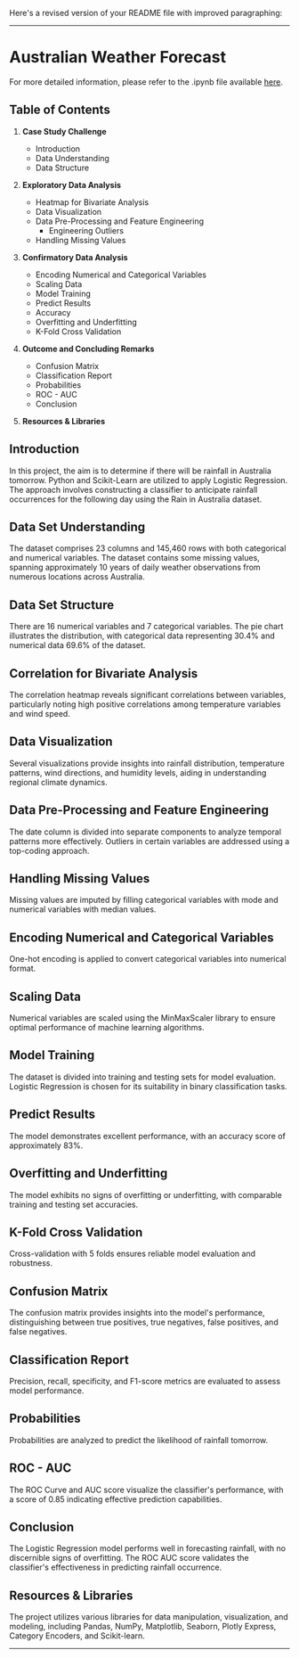 Here's a revised version of your README file with improved paragraphing:

---

# Australian Weather Forecast

For more detailed information, please refer to the .ipynb file available [here](https://www.kaggle.com/code/mohammadehsani/australian-weather-forecast).

## Table of Contents

1. **Case Study Challenge**
    - Introduction
    - Data Understanding
    - Data Structure

2. **Exploratory Data Analysis**
    - Heatmap for Bivariate Analysis
    - Data Visualization
    - Data Pre-Processing and Feature Engineering
        - Engineering Outliers
    - Handling Missing Values

3. **Confirmatory Data Analysis**
    - Encoding Numerical and Categorical Variables
    - Scaling Data
    - Model Training
    - Predict Results
    - Accuracy
    - Overfitting and Underfitting
    - K-Fold Cross Validation

4. **Outcome and Concluding Remarks**
    - Confusion Matrix
    - Classification Report
    - Probabilities
    - ROC - AUC
    - Conclusion

5. **Resources & Libraries**

## Introduction

In this project, the aim is to determine if there will be rainfall in Australia tomorrow. Python and Scikit-Learn are utilized to apply Logistic Regression. The approach involves constructing a classifier to anticipate rainfall occurrences for the following day using the Rain in Australia dataset.

## Data Set Understanding

The dataset comprises 23 columns and 145,460 rows with both categorical and numerical variables. The dataset contains some missing values, spanning approximately 10 years of daily weather observations from numerous locations across Australia.

## Data Set Structure

There are 16 numerical variables and 7 categorical variables. The pie chart illustrates the distribution, with categorical data representing 30.4% and numerical data 69.6% of the dataset.

## Correlation for Bivariate Analysis

The correlation heatmap reveals significant correlations between variables, particularly noting high positive correlations among temperature variables and wind speed.

## Data Visualization

Several visualizations provide insights into rainfall distribution, temperature patterns, wind directions, and humidity levels, aiding in understanding regional climate dynamics.

## Data Pre-Processing and Feature Engineering

The date column is divided into separate components to analyze temporal patterns more effectively. Outliers in certain variables are addressed using a top-coding approach.

## Handling Missing Values

Missing values are imputed by filling categorical variables with mode and numerical variables with median values.

## Encoding Numerical and Categorical Variables

One-hot encoding is applied to convert categorical variables into numerical format.

## Scaling Data

Numerical variables are scaled using the MinMaxScaler library to ensure optimal performance of machine learning algorithms.

## Model Training

The dataset is divided into training and testing sets for model evaluation. Logistic Regression is chosen for its suitability in binary classification tasks.

## Predict Results

The model demonstrates excellent performance, with an accuracy score of approximately 83%.

## Overfitting and Underfitting

The model exhibits no signs of overfitting or underfitting, with comparable training and testing set accuracies.

## K-Fold Cross Validation

Cross-validation with 5 folds ensures reliable model evaluation and robustness.

## Confusion Matrix

The confusion matrix provides insights into the model's performance, distinguishing between true positives, true negatives, false positives, and false negatives.

## Classification Report

Precision, recall, specificity, and F1-score metrics are evaluated to assess model performance.

## Probabilities

Probabilities are analyzed to predict the likelihood of rainfall tomorrow.

## ROC - AUC

The ROC Curve and AUC score visualize the classifier's performance, with a score of 0.85 indicating effective prediction capabilities.

## Conclusion

The Logistic Regression model performs well in forecasting rainfall, with no discernible signs of overfitting. The ROC AUC score validates the classifier's effectiveness in predicting rainfall occurrence.

## Resources & Libraries

The project utilizes various libraries for data manipulation, visualization, and modeling, including Pandas, NumPy, Matplotlib, Seaborn, Plotly Express, Category Encoders, and Scikit-learn.

---
